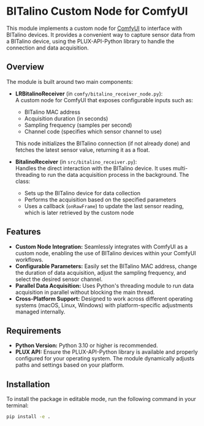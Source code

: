 # BITalino Custom Node for ComfyUI

This module implements a custom node for [ComfyUI](https://github.com/comfyanonymous/ComfyUI) to interface with BITalino devices. It provides a convenient way to capture sensor data from a BITalino device, using the PLUX-API-Python library to handle the connection and data acquisition.

## Overview

The module is built around two main components:

- **LRBitalinoReceiver** (in `comfy/bitalino_receiver_node.py`):  
  A custom node for ComfyUI that exposes configurable inputs such as:
  - BITalino MAC address
  - Acquisition duration (in seconds)
  - Sampling frequency (samples per second)
  - Channel code (specifies which sensor channel to use)  

  This node initializes the BITalino connection (if not already done) and fetches the latest sensor value, returning it as a float.

- **BitalinoReceiver** (in `src/bitalino_receiver.py`):  
  Handles the direct interaction with the BITalino device. It uses multi-threading to run the data acquisition process in the background. The class:
  - Sets up the BITalino device for data collection
  - Performs the acquisition based on the specified parameters
  - Uses a callback (`onRawFrame`) to update the last sensor reading, which is later retrieved by the custom node

## Features

- **Custom Node Integration:** Seamlessly integrates with ComfyUI as a custom node, enabling the use of BITalino devices within your ComfyUI workflows.
- **Configurable Parameters:** Easily set the BITalino MAC address, change the duration of data acquisition, adjust the sampling frequency, and select the desired sensor channel.
- **Parallel Data Acquisition:** Uses Python's threading module to run data acquisition in parallel without blocking the main thread.
- **Cross-Platform Support:** Designed to work across different operating systems (macOS, Linux, Windows) with platform-specific adjustments managed internally.

## Requirements

- **Python Version:** Python 3.10 or higher is recommended.
- **PLUX API:** Ensure the PLUX-API-Python library is available and properly configured for your operating system. The module dynamically adjusts paths and settings based on your platform.

## Installation

To install the package in editable mode, run the following command in your terminal:

```bash
pip install -e .
```


